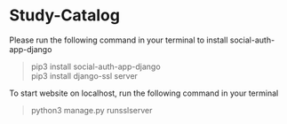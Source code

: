 # Study-Catalog
Please run the following command in your terminal to install social-auth-app-django
> pip3 install social-auth-app-django\
> pip3 install django-ssl server

To start website on localhost, run the following command in your terminal
> python3 manage.py runsslserver
